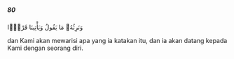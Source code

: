 ##### 80

<span class="ayah">وَنَرِثُهُۥ مَا يَقُولُ وَيَأْتِينَا فَرْدًۭا</span>

<span class="ayah_translation">dan Kami akan mewarisi apa yang ia katakan itu, dan ia akan datang kepada Kami dengan seorang diri.</span>
